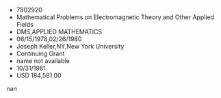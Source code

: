 
* 7802920
* Mathematical Problems on Electromagnetic Theory and Other Applied Fields
* DMS,APPLIED MATHEMATICS
* 06/15/1978,02/26/1980
* Joseph Keller,NY,New York University
* Continuing Grant
*   name not available
* 10/31/1981
* USD 184,581.00

nan
